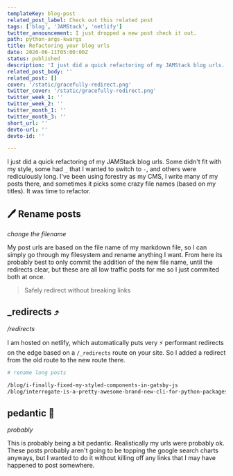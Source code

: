```yaml
---
templateKey: blog-post
related_post_label: Check out this related post
tags: ['blog', 'JAMStack', 'netlify']
twitter_announcement: I just dropped a new post check it out.
path: python-args-kwargs
title: Refactoring your blog urls
date: 2020-06-11T05:00:00Z
status: published
description: 'I just did a quick refactoring of my JAMStack blog urls.  Some didn't fit with my style, some had `_` that I wanted to switch to `-`, and others were rediculously long.  I've been using forestry as my CMS, I write many of my posts there, and sometimes it picks some crazy file names (based on my titles).  It was time to refactor.'
related_post_body: ''
related_post: []
cover: '/static/gracefully-redirect.png'
twitter_cover: '/static/gracefully-redirect.png'
twitter_week_1: ''
twitter_week_2: ''
twitter_month_1: ''
twitter_month_3: ''
short_url: ''
devto-url: ''
devto-id: ''

---
```


I just did a quick refactoring of my JAMStack blog urls.  Some didn't fit with my style, some had `_` that I wanted to switch to `-`, and others were rediculously long.  I've been using forestry as my CMS, I write many of my posts there, and sometimes it picks some crazy file names (based on my titles).  It was time to refactor.

## 🖊 Rename posts
_change the filename_

My post urls are based on the file name of my markdown file, so I can simply go through my filesystem and rename anything I want.  From here its probably best to only commit the addition of the new file name, until the redirects clear, but these are all low traffic posts for me so I just commited both at once.

> Safely redirect without breaking links

## _redirects ⤴
_/redirects_

I am hosted on netlify, which automatically puts very ⚡ performant redirects on the edge based on a `/_redirects` route on your site.  So I added a redirect from the old route to the new route there.

``` bash
# rename long posts

/blog/i-finally-fixed-my-styled-components-in-gatsby-js                  /blog/fix-styled-components-in-gatsby
/blog/interrogate-is-a-pretty-awesome-brand-new-cli-for-python-packages  /blog/interrogate
```

## pedantic 🤔
_probably_

This is probably being a bit pedantic.  Realistically my urls were probably ok.  These posts probably aren't going to be topping the google search charts anyways, but I wanted to do it without killing off any links that I may have happened to post somewhere.
